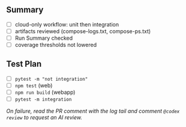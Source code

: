 ## Summary
- [ ] cloud-only workflow: unit then integration
- [ ] artifacts reviewed (compose-logs.txt, compose-ps.txt)
- [ ] Run Summary checked
- [ ] coverage thresholds not lowered

## Test Plan
- [ ] `pytest -m "not integration"`
- [ ] `npm test` (web)
- [ ] `npm run build` (webapp)
- [ ] `pytest -m integration`

_On failure, read the PR comment with the log tail and comment `@codex review` to request an AI review._
